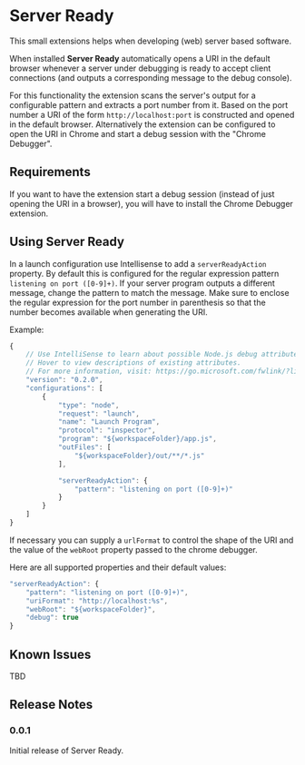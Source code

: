 # Server Ready

This small extensions helps when developing (web) server based software.

When installed **Server Ready** automatically opens a URI in the default browser whenever a server under debugging is ready to accept client connections (and outputs a corresponding message to the debug console).

For this functionality the extension scans the server's output for a configurable pattern and extracts a port number from it.
Based on the port number a URI of the form `http://localhost:port` is constructed and opened in the default browser.
Alternatively the extension can be configured to open the URI in Chrome and start a debug session with the "Chrome Debugger".

## Requirements

If you want to have the extension start a debug session (instead of just opening the URI in a browser), you will have to install the Chrome Debugger extension.

## Using Server Ready

In a launch configuration use Intellisense to add a `serverReadyAction` property. By default this is configured for the regular expression pattern `listening on port ([0-9]+)`. If your server program outputs a different message, change the pattern to match the message. Make sure to enclose the regular expression for the port number in parenthesis so that the number becomes available when generating the URI.

Example:
```ts
{
	// Use IntelliSense to learn about possible Node.js debug attributes.
	// Hover to view descriptions of existing attributes.
	// For more information, visit: https://go.microsoft.com/fwlink/?linkid=830387
	"version": "0.2.0",
	"configurations": [
		{
			"type": "node",
			"request": "launch",
			"name": "Launch Program",
			"protocol": "inspector",
			"program": "${workspaceFolder}/app.js",
			"outFiles": [
				"${workspaceFolder}/out/**/*.js"
			],

			"serverReadyAction": {
				"pattern": "listening on port ([0-9]+)"
			}
		}
	]
}
```
If necessary you can supply a `urlFormat` to control the shape of the URI and the value of the `webRoot` property passed to the chrome debugger.

Here are all supported properties and their default values:
```ts
"serverReadyAction": {
	"pattern": "listening on port ([0-9]+)",
	"uriFormat": "http://localhost:%s",
	"webRoot": "${workspaceFolder}",
	"debug": true
}
```

## Known Issues

TBD

## Release Notes

### 0.0.1

Initial release of Server Ready.
